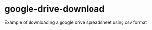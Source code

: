 google-drive-download
=====================

Example of downloading a google drive spreadsheet using csv format
